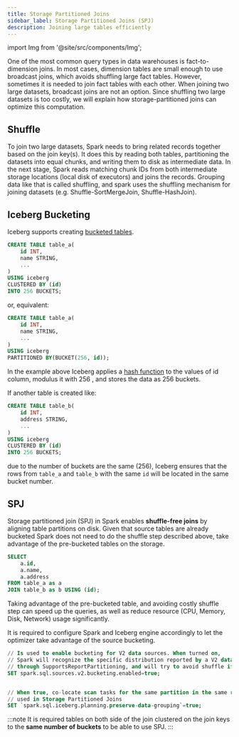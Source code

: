 ```yaml
---
title: Storage Partitioned Joins
sidebar_label: Storage Partitioned Joins (SPJ)
description: Joining large tables efficiently
---
```



import Img from '@site/src/components/Img';


One of the most common query types in data warehouses is fact-to-dimension joins. In most cases, dimension tables are 
small enough to use broadcast joins, which avoids shuffling large fact tables. However, sometimes it is needed to join 
fact tables with each other. When joining two large datasets, broadcast joins are not an option. Since shuffling two 
large datasets is too costly, we will explain how storage-partitioned joins can optimize this computation.


## Shuffle
To join two large datasets, Spark needs to bring related records together based on the join key(s). It does this by 
reading both tables, partitioning the datasets into equal chunks, and writing them to disk as intermediate data. In the 
next stage, Spark reads matching chunk IDs from both intermediate storage locations (local disk of executors) and joins 
the records. Grouping data like that is called shuffling, and spark uses the shuffling mechanism for joining datasets
(e.g. Shuffle-SortMergeJoin, Shuffle-HashJoin).

## Iceberg Bucketing
Iceberg supports creating [bucketed tables](https://iceberg.apache.org/docs/latest/spark-ddl/#partitioned-by).
```sql
CREATE TABLE table_a(
	id INT,
	name STRING,
	...
)
USING iceberg
CLUSTERED BY (id)
INTO 256 BUCKETS;
```
or, equivalent:
```sql
CREATE TABLE table_a(
	id INT,
	name STRING,
	...
)
USING iceberg
PARTITIONED BY(BUCKET(256, id));
```
In the example above Iceberg applies a [hash function](https://iceberg.apache.org/spec/#bucket-transform-details) to the 
values of id column, modulus it with 256 , and stores the data as 256 buckets. 

If another table is created like:
```sql
CREATE TABLE table_b(
	id INT,
	address STRING,
	...
)
USING iceberg
CLUSTERED BY (id)
INTO 256 BUCKETS;
```
due to the number of buckets are the same (256), Iceberg ensures that the rows from `table_a` and `table_b` with the 
same `id` will be located in the same bucket number.

## SPJ
Storage partitioned join (SPJ) in Spark enables **shuffle-free joins** by aligning table partitions on disk. Given that 
source tables are already bucketed Spark does not need to do the shuffle step described above, take advantage of the 
pre-bucketed tables on the storage.
```sql
SELECT
	a.id,
	a.name,
	a.address
FROM table_a as a
JOIN table_b as b USING (id);
```
Taking advantage of the pre-bucketed table, and avoiding costly shuffle step can speed up the queries, as well as 
reduce 
resource (CPU, Memory, Disk, Network) usage significantly.

It is required to configure Spark and Iceberg engine accordingly to let the optimizer take advantage of the source 
bucketing. 
```sql
// Is used to enable bucketing for V2 data sources. When turned on, 
// Spark will recognize the specific distribution reported by a V2 data source (ex. Iceberg)
// through SupportsReportPartitioning, and will try to avoid shuffle if necessary.
SET spark.sql.sources.v2.bucketing.enabled=true;


// When true, co-locate scan tasks for the same partition in the same read split, 
// used in Storage Partitioned Joins
SET `spark.sql.iceberg.planning.preserve-data-grouping`=true;
```
:::note
It is required tables on both side of the join clustered on the join keys to the **same number of buckets** to be 
able to use SPJ.
:::